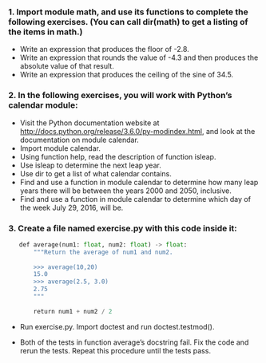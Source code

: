 ### 1. Import module math, and use its functions to complete the following exercises. (You can call dir(math) to get a listing of the items in math.)

- Write an expression that produces the floor of -2.8.
- Write an expression that rounds the value of -4.3 and then produces the absolute value of that result.
- Write an expression that produces the ceiling of the sine of 34.5.

### 2. In the following exercises, you will work with Python’s calendar module:

- Visit the Python documentation website at http://docs.python.org/release/3.6.0/py-modindex.html, and look at the documentation on module calendar.
- Import module calendar.
- Using function help, read the description of function isleap.
- Use isleap to determine the next leap year.
- Use dir to get a list of what calendar contains.
- Find and use a function in module calendar to determine how many leap years there will be between the years 2000 and 2050, inclusive.
- Find and use a function in module calendar to determine which day of the week July 29, 2016, will be.

### 3. Create a file named exercise.py with this code inside it:

```python
​ 	​def​ average(num1: float, num2: float) -> float:
​ 	    ​"""Return the average of num1 and num2.​
​ 	
​ 	​    >>> average(10,20)​
​ 	​    15.0​
​ 	​    >>> average(2.5, 3.0)​
​ 	​    2.75​
​ 	​    """​
​ 	
​ 	    ​return​ num1 + num2 / 2
``` 
- Run exercise.py. Import doctest and run doctest.testmod().

- Both of the tests in function average’s docstring fail. Fix the code and rerun the tests. Repeat this procedure until the tests pass.